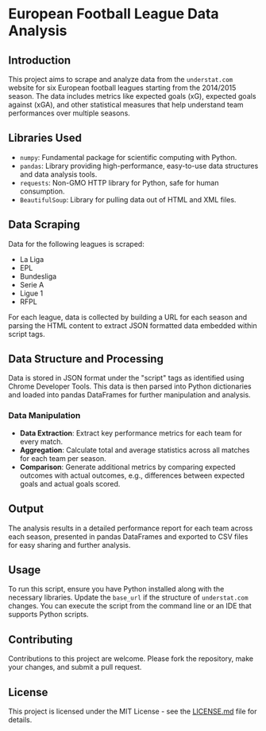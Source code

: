 # European Football League Data Analysis

## Introduction

This project aims to scrape and analyze data from the `understat.com` website for six European football leagues starting from the 2014/2015 season. The data includes metrics like expected goals (xG), expected goals against (xGA), and other statistical measures that help understand team performances over multiple seasons.

## Libraries Used

- `numpy`: Fundamental package for scientific computing with Python.
- `pandas`: Library providing high-performance, easy-to-use data structures and data analysis tools.
- `requests`: Non-GMO HTTP library for Python, safe for human consumption.
- `BeautifulSoup`: Library for pulling data out of HTML and XML files.

## Data Scraping

Data for the following leagues is scraped:

- La Liga
- EPL
- Bundesliga
- Serie A
- Ligue 1
- RFPL

For each league, data is collected by building a URL for each season and parsing the HTML content to extract JSON formatted data embedded within script tags.

## Data Structure and Processing

Data is stored in JSON format under the "script" tags as identified using Chrome Developer Tools. This data is then parsed into Python dictionaries and loaded into pandas DataFrames for further manipulation and analysis.

### Data Manipulation

- **Data Extraction**: Extract key performance metrics for each team for every match.
- **Aggregation**: Calculate total and average statistics across all matches for each team per season.
- **Comparison**: Generate additional metrics by comparing expected outcomes with actual outcomes, e.g., differences between expected goals and actual goals scored.

## Output

The analysis results in a detailed performance report for each team across each season, presented in pandas DataFrames and exported to CSV files for easy sharing and further analysis.

## Usage

To run this script, ensure you have Python installed along with the necessary libraries. Update the `base_url` if the structure of `understat.com` changes. You can execute the script from the command line or an IDE that supports Python scripts.

## Contributing

Contributions to this project are welcome. Please fork the repository, make your changes, and submit a pull request.

## License

This project is licensed under the MIT License - see the [LICENSE.md](LICENSE.md) file for details.

